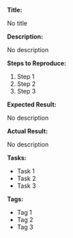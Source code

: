 **Title:** 

<span class="placeholder">No title</span>

**Description:**  

<span class="placeholder">No description</span>

**Steps to Reproduce:**  

1. <span class="placeholder">Step 1</span>
2. <span class="placeholder">Step 2</span>
3. <span class="placeholder">Step 3</span>

**Expected Result:**  

<span class="placeholder">No description</span>

**Actual Result:**

<span class="placeholder">No description</span>

**Tasks:**

- <span class="placeholder">Task 1</span>
- <span class="placeholder">Task 2</span>
- <span class="placeholder">Task 3</span>

**Tags:**  

- <span class="placeholder">Tag 1</span>
- <span class="placeholder">Tag 2</span>
- <span class="placeholder">Tag 3</span>
